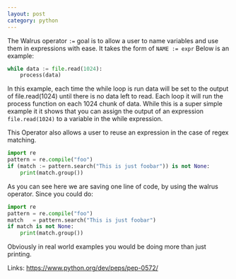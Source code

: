 ```yaml
---
layout: post
category: python
---
```

The Walrus operator `:=` goal is to allow a user to name variables and use them
in expressions with ease. It takes the form of `NAME := expr` Below is an
example:

```python
while data := file.read(1024):
    process(data)
```

In this example, each time the while loop is run data will be set to the output
of file.read(1024) until there is no data left to read. Each loop it will run
the process function on each 1024 chunk of data. While this is a super simple
example it it shows that you can assign the output of an expression
`file.read(1024)` to a variable in the while expression.

This Operator also allows a user to reuse an expression in the case of regex
matching.

```python
import re
pattern = re.compile("foo")
if (match := pattern.search("This is just foobar")) is not None:
    print(match.group())
```

As you can see here we are saving one line of code, by using the walrus operator.
Since you could do:

```python
import re
pattern = re.compile("foo")
match   = pattern.search("This is just foobar")
if match is not None:
    print(match.group())
```

Obviously in real world examples you would be doing more than just printing.

Links:
https://www.python.org/dev/peps/pep-0572/

